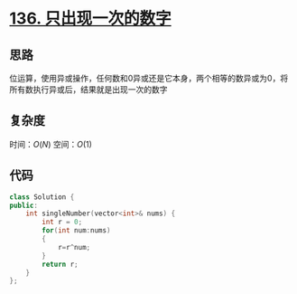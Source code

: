 # [136. 只出现一次的数字](https://leetcode-cn.com/problems/single-number/)

## 思路
位运算，使用异或操作，任何数和0异或还是它本身，两个相等的数异或为0，将所有数执行异或后，结果就是出现一次的数字
## 复杂度
时间：$O(N)$
空间：$O(1)$

## 代码
```cpp
class Solution {
public:
    int singleNumber(vector<int>& nums) {
        int r = 0;
        for(int num:nums)
        {
            r=r^num;
        }
        return r;
    }
};
```